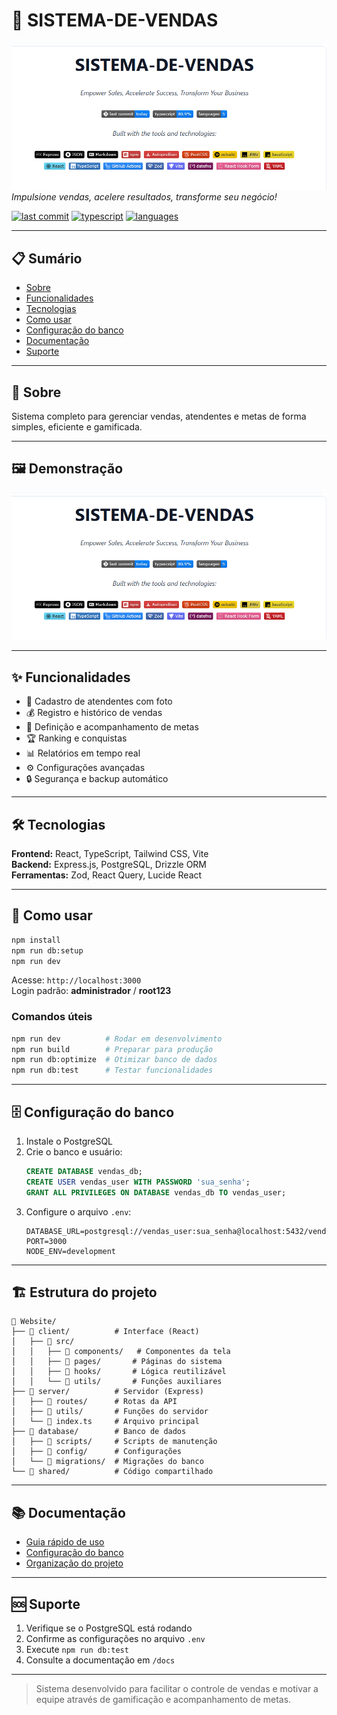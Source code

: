 # 🚀 SISTEMA-DE-VENDAS

![Screenshot do Sistema](assets/imgs/image.png)
_Impulsione vendas, acelere resultados, transforme seu negócio!_

[![last commit](https://img.shields.io/github/last-commit/SEU_USUARIO/SEU_REPO?style=flat-square)]()
[![typescript](https://img.shields.io/badge/typescript-80.9%25-blue?style=flat-square)]()
[![languages](https://img.shields.io/badge/languages-5-informational?style=flat-square)]()

---

## 📋 Sumário

- [Sobre](#sobre)
- [Funcionalidades](#funcionalidades)
- [Tecnologias](#tecnologias)
- [Como usar](#como-usar)
- [Configuração do banco](#configuração-do-banco)
- [Documentação](#documentação)
- [Suporte](#suporte)

---

## 📝 Sobre

Sistema completo para gerenciar vendas, atendentes e metas de forma simples, eficiente e gamificada.

---

## 🖼️ Demonstração

![Screenshot do Sistema](assets/imgs/image.png)

---

## ✨ Funcionalidades

- 👤 Cadastro de atendentes com foto
- 💰 Registro e histórico de vendas
- 🎯 Definição e acompanhamento de metas
- 🏆 Ranking e conquistas
- 📊 Relatórios em tempo real
- ⚙️ Configurações avançadas
- 🔒 Segurança e backup automático

---

## 🛠 Tecnologias

**Frontend:** React, TypeScript, Tailwind CSS, Vite  
**Backend:** Express.js, PostgreSQL, Drizzle ORM  
**Ferramentas:** Zod, React Query, Lucide React

---

## 🚀 Como usar

```bash
npm install
npm run db:setup
npm run dev
```

Acesse: `http://localhost:3000`  
Login padrão: **administrador** / **root123**

### Comandos úteis

```bash
npm run dev          # Rodar em desenvolvimento
npm run build        # Preparar para produção
npm run db:optimize  # Otimizar banco de dados
npm run db:test      # Testar funcionalidades
```

---

## 🗄️ Configuração do banco

1. Instale o PostgreSQL
2. Crie o banco e usuário:
   ```sql
   CREATE DATABASE vendas_db;
   CREATE USER vendas_user WITH PASSWORD 'sua_senha';
   GRANT ALL PRIVILEGES ON DATABASE vendas_db TO vendas_user;
   ```
3. Configure o arquivo `.env`:
   ```env
   DATABASE_URL=postgresql://vendas_user:sua_senha@localhost:5432/vendas_db
   PORT=3000
   NODE_ENV=development
   ```

---

## 🏗️ Estrutura do projeto

```
📁 Website/
├── 📁 client/          # Interface (React)
│   ├── 📁 src/
│   │   ├── 📁 components/   # Componentes da tela
│   │   ├── 📁 pages/       # Páginas do sistema
│   │   ├── 📁 hooks/       # Lógica reutilizável
│   │   └── 📁 utils/       # Funções auxiliares
├── 📁 server/          # Servidor (Express)
│   ├── 📁 routes/      # Rotas da API
│   ├── 📁 utils/       # Funções do servidor
│   └── 📄 index.ts     # Arquivo principal
├── 📁 database/        # Banco de dados
│   ├── 📁 scripts/     # Scripts de manutenção
│   ├── 📁 config/      # Configurações
│   └── 📁 migrations/  # Migrações do banco
└── 📁 shared/          # Código compartilhado
```

---

## 📚 Documentação

- [Guia rápido de uso](COMO_USAR.md)
- [Configuração do banco](database-config.md)
- [Organização do projeto](ORGANIZACAO_PROJETO.md)

---

## 🆘 Suporte

1. Verifique se o PostgreSQL está rodando
2. Confirme as configurações no arquivo `.env`
3. Execute `npm run db:test`
4. Consulte a documentação em `/docs`

---

> Sistema desenvolvido para facilitar o controle de vendas e motivar a equipe através de gamificação e acompanhamento de metas.
